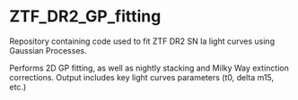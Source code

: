# ZTF_DR2_GP_fitting
Repository containing code used to fit ZTF DR2 SN Ia light curves using Gaussian Processes.

Performs 2D GP fitting, as well as nightly stacking and Milky Way extinction corrections. Output includes key light curves parameters (t0, delta m15, etc.)

